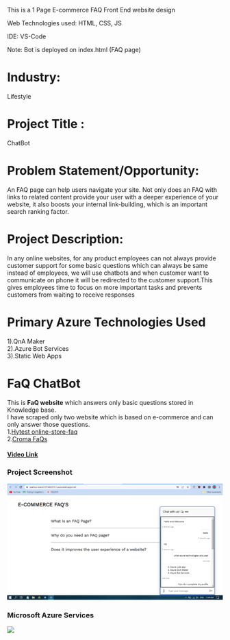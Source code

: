 This is a 1 Page E-commerce FAQ Front End website design

Web Technologies used: HTML, CSS, JS

IDE: VS-Code

Note: Bot is deployed on index.html (FAQ page)

# Industry:
Lifestyle

# Project Title : 
ChatBot

# Problem Statement/Opportunity:
 An FAQ page can help users navigate your site. Not only does an FAQ with links to related content provide your user with a deeper experience of your website, it also boosts your internal link-building, which is an important search ranking factor.
# Project Description: 
In any online websites, for any product employees can not always provide customer support for some basic questions which can always be same instead of employees, we will use chatbots and when customer want to communicate on phone it will be redirected to the customer support.This gives employees time to focus on more important tasks and prevents customers from waiting to receive responses

# Primary Azure Technologies Used 
1).QnA Maker</br>
2).Azure Bot Services</br>
3).Static Web Apps</br>

# FaQ ChatBot
This is <b>FaQ website</b> which answers only basic questions stored in Knowledge base.</br>
I have scraped only two website which is based on e-commerce and can only answer those questions.</br>
1.<a href="https://hytest.fi/information/online-store-faq">Hytest online-store-faq</a></br>
2.<a href="https://www.croma.com/faq">Croma FaQs</a>
<h4><a href="https://www.awesomescreenshot.com/video/10244688?key=7366b6e4509c2fdfb04fe621f18fd754">Video Link </a></h4>

<h3>Project Screenshot</h3>
<img src="Screenshot (742).png">

<h3>Microsoft Azure Services </h3>
<img src="Screenshot (741).jpg">
